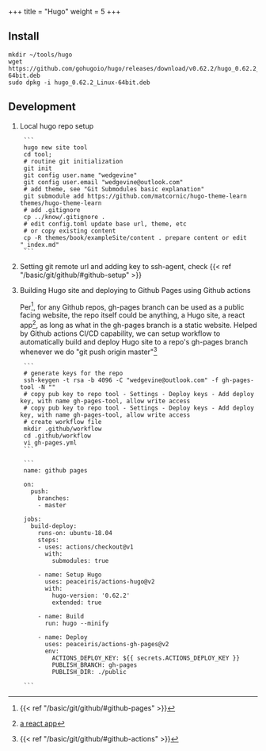 +++
title = "Hugo"
weight = 5
+++

## Install
```
mkdir ~/tools/hugo
wget https://github.com/gohugoio/hugo/releases/download/v0.62.2/hugo_0.62.2_Linux-64bit.deb
sudo dpkg -i hugo_0.62.2_Linux-64bit.deb
```

## Development
1. Local hugo repo setup

        ```
        hugo new site tool
        cd tool;
        # routine git initialization
        git init
        git config user.name "wedgevine"
        git config user.email "wedgevine@outlook.com"
        # add theme, see "Git Submodules basic explanation"
        git submodule add https://github.com/matcornic/hugo-theme-learn themes/hugo-theme-learn
        # add .gitignore
        cp ../know/.gitignore .
        # edit config.toml update base url, theme, etc
        # or copy existing content
        cp -R themes/book/exampleSite/content . prepare content or edit "_index.md"
        ```
2. Setting git remote url and adding key to ssh-agent, check {{< ref "/basic/git/github/#github-setup" >}}
3. Building Hugo site and deploying to Github Pages using Github actions

    Per[^1], for any Github repos, gh-pages branch can be used as a public facing website, the repo itself
    could be anything, a Hugo site, a react app[^2], as long as what in the gh-pages branch is a static website.
    Helped by Github actions CI/CD capability, we can setup workflow to automatically build and deploy Hugo
    site to a repo's gh-pages branch whenever we do "git push origin master"[^3]

        ```
        # generate keys for the repo
        ssh-keygen -t rsa -b 4096 -C "wedgevine@outlook.com" -f gh-pages-tool -N ""
        # copy pub key to repo tool - Settings - Deploy keys - Add deploy key, with name gh-pages-tool, allow write access
        # copy pub key to repo tool - Settings - Deploy keys - Add deploy key, with name gh-pages-tool, allow write access
        # create workflow file
        mkdir .github/workflow
        cd .github/workflow
        vi gh-pages.yml
        ```

        ```
        name: github pages

        on:
          push:
            branches:
            - master

        jobs:
          build-deploy:
            runs-on: ubuntu-18.04
            steps:
            - uses: actions/checkout@v1
              with:
                submodules: true

            - name: Setup Hugo
              uses: peaceiris/actions-hugo@v2
              with:
                hugo-version: '0.62.2'
                extended: true

            - name: Build
              run: hugo --minify

            - name: Deploy
              uses: peaceiris/actions-gh-pages@v2
              env:
                ACTIONS_DEPLOY_KEY: ${{ secrets.ACTIONS_DEPLOY_KEY }}
                PUBLISH_BRANCH: gh-pages
                PUBLISH_DIR: ./public

        ```


[^1]: {{< ref "/basic/git/github/#github-pages" >}}
[^2]: [a react app](https://medium.com/@Keithweaver_/setting-up-github-actions-for-a-react-app-on-github-pages-f66b28c312ac)
[^3]: {{< ref "/basic/git/github/#github-actions" >}}
